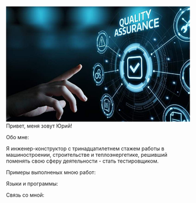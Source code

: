 ![Header](https://github.com/Uri1987/Uri1987/blob/main/assets/quality-assurance-servic_1.jpg__800x500_q80_crop_subject_location-570%2C252_subsampling-2.jpg)
Привет, меня зовут Юрий!

Обо мне:

Я инженер-конструктор с тринадцатилетнем стажем работы в машиностроении, строительстве и теплоэнергетике, решивший поменять свою сферу деятельности - стать тестировщиком.

Примеры выполненых мною работ:



Языки и программы:



Связь со мной: